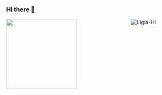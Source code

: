### Hi there 👋
<div class="statistics">
  <img height="190em" src="https://github-readme-stats.vercel.app/api?username=ligiasalzano&show_icons=true&theme=dracula&include_all_commits=true&count_private=true&title_color=FFC428&hide_border=true&border_radius=10"/>
  <!-- <img height="190em" src="https://github-readme-stats.vercel.app/api/top-langs/?username=ligiasalzano&layout=compact&langs_count=16&theme=dracula&title_color=FFC428&hide_border=true&border_radius=10"/> -->
  <div style="float:right;width:12em;border-radius:0.5em;padding:0;"><img alt="Ligia-Hi" src="ligiagif.gif"></div>
</div>
<div style="display: inline_block">
  
</div>
